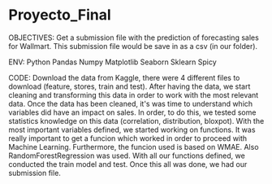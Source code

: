 # Proyecto_Final

OBJECTIVES:
Get a submission file with the prediction of forecasting sales for Wallmart. This submission file would be save in as a csv (in our folder).

ENV:
Python 
Pandas
Numpy
Matplotlib
Seaborn
Sklearn
Spicy


CODE: 
Download the data from Kaggle, there were 4 different files to download (feature, stores, train and test).
After having the data, we start cleaning and transforming this data in order to work with the most relevant data.
Once the data has been cleaned, it's was time to understand which variables did have an impact on sales. In order, to do this, we tested some statistics knowledge on this data (correlation, distribution, bloxpot).
With the most important variables defined, we started working on functions. It was really important to get a funcion which worked in order to proceed with Machine Learning.
Furthermore, the funcion used is based on WMAE. Also RandomForestRegression was used.
With all our functions defined, we conducted the train model and test.
Once this all was done, we had our submission file.
